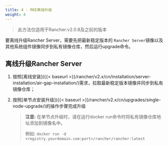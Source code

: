 ```yaml
---
title: 4 - RKE离线升级
weight: 4
---
```


>此方法仅适用于Rancher:v2.0.8及之前的版本

要离线升级Rancher Server，需要先把最新稳定版本的 `Rancher Server`镜像以及其他系统组件镜像同步到私有镜像仓库，然后运行upgrade命令。

## 离线升级Rancher Server

  1. 按照[离线安装]({{< baseurl >}}/rancher/v2.x/cn/installation/server-installation/air-gap-installation/)需求，拉取最新稳定版本镜像并同步到私有镜像仓库；

  2. 按照[单节点安装升级]({{< baseurl >}}/rancher/v2.x/cn/upgrades/single-node-upgrade/)的操作步骤完成升级

      >**注意:** 在单节点升级时，请在运行docker run命令时将私有镜像仓库地址添加到镜像名中。
      >
      >例如: `docker run -d <registry.yourdomain.com:port>/rancher/rancher:latest`
